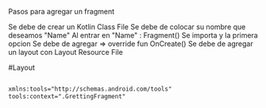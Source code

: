 Pasos para agregar un fragment 

Se debe de crear un Kotlin Class File
Se debe de colocar su nombre que deseamos "Name"
Al entrar en "Name" : Fragment() 
Se importa y la primera opcion
Se debe de agregar => override fun OnCreate()
Se debe de agregar un layout con Layout Resource File

#Layout
```xml

xmlns:tools="http://schemas.android.com/tools"
tools:context=".GrettingFragment"

```